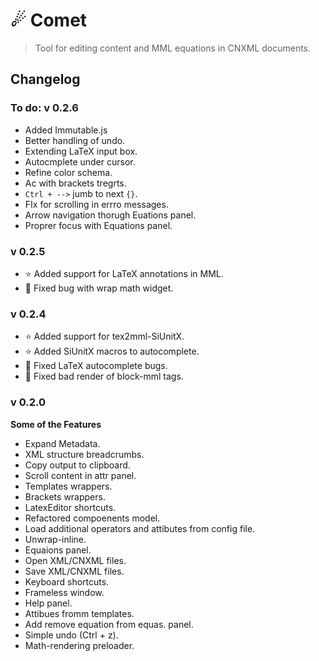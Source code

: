 ☄ Comet
=========================
> Tool for editing content and MML equations in CNXML documents.

## Changelog

### To do: v 0.2.6
- Added Immutable.js
- Better handling of undo.
- Extending LaTeX input box.
- Autocmplete under cursor.
- Refine color schema.
- Ac with brackets tregrts.
- `Ctrl + -->` jumb to next `{}`.
- FIx for scrolling in errro messages.
- Arrow navigation thorugh Euations panel.
- Proprer focus with Equations panel.

### v 0.2.5
- ⭐️ Added support for LaTeX annotations in MML.
- 🐛 Fixed bug with wrap math widget.

### v 0.2.4
- ⭐️ Added support for tex2mml-SiUnitX.
- ⭐️ Added SiUnitX macros to autocomplete.
- 🐛 Fixed LaTeX autocomplete bugs.
- 🐛 Fixed bad render of block-mml tags.

### v 0.2.0
**Some of the Features**
+ Expand Metadata.
+ XML structure breadcrumbs.
+ Copy output to clipboard.
+ Scroll content in attr panel.
+ Templates wrappers.
+ Brackets wrappers.
+ LatexEditor shortcuts.
+ Refactored compoenents model.
+ Load additional operators and attibutes from config file.
+ Unwrap-inline.
+ Equaions panel.
+ Open XML/CNXML files.
+ Save XML/CNXML files.
+ Keyboard shortcuts.
+ Frameless window.
+ Help panel.
+ Attibues fromm templates.
+ Add remove equation from equas. panel.
+ Simple undo (Ctrl + z).
+ Math-rendering preloader.
